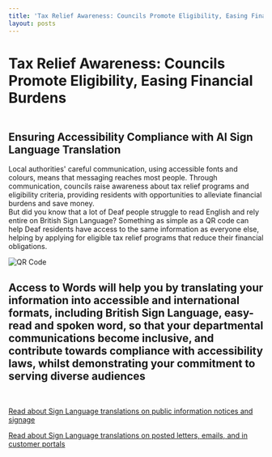 ```yaml
---
title: 'Tax Relief Awareness: Councils Promote Eligibility, Easing Financial Burdens'
layout: posts
---
```


# Tax Relief Awareness: Councils Promote Eligibility, Easing Financial Burdens

![]()

## Ensuring Accessibility Compliance with AI Sign Language Translation

Local authorities' careful communication, using accessible fonts and colours, means that messaging reaches most people.  Through communication, councils raise awareness about tax relief programs and eligibility criteria, providing residents with opportunities to alleviate financial burdens and save money.  
But did you know that a lot of Deaf people struggle to read English and rely entire on British Sign Language?
Something as simple as a QR code can help Deaf residents have access to the same information as everyone else, helping by applying for eligible tax relief programs that reduce their financial obligations.

![QR Code](/posts/images/qr-contact.png)

## Access to Words will help you by translating your information into accessible and international formats, including British Sign Language, easy-read and spoken word, so that your departmental communications become inclusive, and contribute towards compliance with accessibility laws, whilst demonstrating your commitment to serving diverse audiences

<br/>

[Read about Sign Language translations on public information notices and signage](/solutions/gazette)

[Read about Sign Language translations on posted letters, emails, and in customer portals](/solutions/correspondent)
